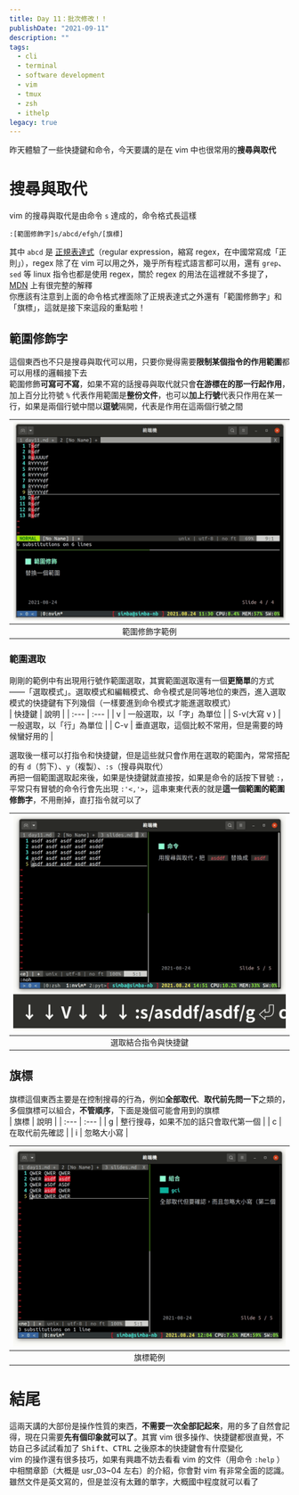 ```yaml
---
title: Day 11：批次修改！！
publishDate: "2021-09-11"
description: ""
tags:
  - cli
  - terminal
  - software development
  - vim
  - tmux
  - zsh
  - ithelp
legacy: true
---
```


昨天體驗了一些快捷鍵和命令，今天要講的是在 vim 中也很常用的**搜尋與取代**

# 搜尋與取代

vim 的搜尋與取代是由命令 `s` 達成的，命令格式長這樣

```
:[範圍修飾字]s/abcd/efgh/[旗標]
```

其中 `abcd` 是 [正規表達式](https://developer.mozilla.org/zh-TW/docs/Web/JavaScript/Guide/Regular_Expressions)（regular expression，縮寫 regex，在中國常寫成「正則」），regex 除了在 vim 可以用之外，幾乎所有程式語言都可以用，還有 `grep`、`sed` 等 linux 指令也都是使用 regex，關於 regex 的用法在這裡就不多提了，[MDN](https://developer.mozilla.org/zh-TW/docs/Web/JavaScript/Guide/Regular_Expressions) 上有很完整的解釋  
你應該有注意到上面的命令格式裡面除了正規表達式之外還有「範圍修飾字」和「旗標」，這就是接下來這段的重點啦！

## 範圍修飾字

這個東西也不只是搜尋與取代可以用，只要你覺得需要**限制某個指令的作用範圍**都可以用樣的邏輯接下去  
範圍修飾**可寫可不寫**，如果不寫的話搜尋與取代就只會**在游標在的那一行起作用**，加上百分比符號 `%` 代表作用範圍是**整份文件**，也可以**加上行號**代表只作用在某一行，如果是兩個行號中間以**逗號**隔開，代表是作用在這兩個行號之間

| ![vim replace](vim-replace.gif) |
| :-----------------------------: |
|         範圍修飾字範例          |

### 範圍選取

剛剛的範例中有出現用行號作範圍選取，其實範圍選取還有一個**更簡單**的方式 ——「選取模式」。選取模式和編輯模式、命令模式是同等地位的東西，進入選取模式的快捷鍵有下列幾個（一樣要進到命令模式才能進選取模式）  
| 快捷鍵 | 說明 |
| :--- | :--- |
| v | 一般選取，以「字」為單位 |
| S-v(大寫 v ) | 一般選取，以「行」為單位 |
| C-v | 垂直選取，這個比較不常用，但是需要的時候蠻好用的 |

選取後一樣可以打指令和快捷鍵，但是這些就只會作用在選取的範圍內，常常搭配的有 `d`（剪下）、`y`（複製）、`:s`（搜尋與取代）  
再把一個範圍選取起來後，如果是快捷鍵就直接按，如果是命令的話按下冒號 `:`，平常只有冒號的命令行會先出現 `:'<,'>`，這串東東代表的就是**這一個範圍的範圍修飾字**，不用刪掉，直打指令就可以了

| ![vim select](vim-selsect.gif) |
| :----------------------------: |
|      選取結合指令與快捷鍵      |

## 旗標

旗標這個東西主要是在控制搜尋的行為，例如**全部取代**、**取代前先問一下**之類的，多個旗標可以組合，**不管順序**，下面是幾個可能會用到的旗標  
| 旗標 | 說明 |
| :--- | :--- |
| g | 整行搜尋，如果不加的話只會取代第一個 |
| c | 在取代前先確認 |
| i | 忽略大小寫 |

| ![vim replace flag](vim-replace-flag.gif) |
| :---------------------------------------: |
|                 旗標範例                  |

# 結尾

這兩天講的大部份是操作性質的東西，**不需要一次全部記起來**，用的多了自然會記得，現在只需要**先有個印象就可以了**。其實 vim 很多操作、快捷鍵都很直覺，不妨自己多試試看加了 <kbd>Shift</kbd>、<kbd>CTRL</kbd> 之後原本的快捷鍵會有什麼變化  
vim 的操作還有很多技巧，如果有興趣不妨去看看 vim 的文件（用命令 `:help` ）中相關章節（大概是 usr_03~04 左右）的介紹，你會對 vim 有非常全面的認識。雖然文件是英文寫的，但是並沒有太難的單字，大概國中程度就可以看了
